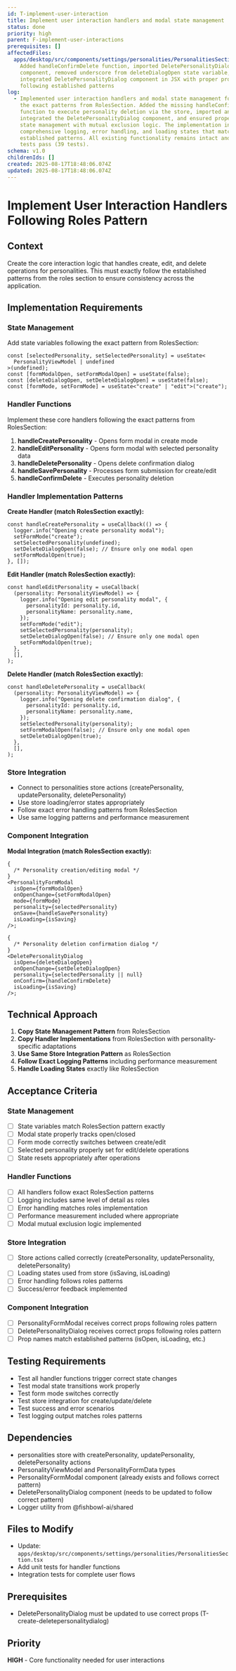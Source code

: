```yaml
---
id: T-implement-user-interaction
title: Implement user interaction handlers and modal state management
status: done
priority: high
parent: F-implement-user-interactions
prerequisites: []
affectedFiles:
  apps/desktop/src/components/settings/personalities/PersonalitiesSection.tsx:
    Added handleConfirmDelete function, imported DeletePersonalityDialog
    component, removed underscore from deleteDialogOpen state variable, and
    integrated DeletePersonalityDialog component in JSX with proper props
    following established patterns
log:
  - Implemented user interaction handlers and modal state management following
    the exact patterns from RolesSection. Added the missing handleConfirmDelete
    function to execute personality deletion via the store, imported and
    integrated the DeletePersonalityDialog component, and ensured proper modal
    state management with mutual exclusion logic. The implementation includes
    comprehensive logging, error handling, and loading states that match the
    established patterns. All existing functionality remains intact and all
    tests pass (39 tests).
schema: v1.0
childrenIds: []
created: 2025-08-17T18:48:06.074Z
updated: 2025-08-17T18:48:06.074Z
---
```


# Implement User Interaction Handlers Following Roles Pattern

## Context

Create the core interaction logic that handles create, edit, and delete operations for personalities. This must exactly follow the established patterns from the roles section to ensure consistency across the application.

## Implementation Requirements

### State Management

Add state variables following the exact pattern from RolesSection:

```tsx
const [selectedPersonality, setSelectedPersonality] = useState<
  PersonalityViewModel | undefined
>(undefined);
const [formModalOpen, setFormModalOpen] = useState(false);
const [deleteDialogOpen, setDeleteDialogOpen] = useState(false);
const [formMode, setFormMode] = useState<"create" | "edit">("create");
```

### Handler Functions

Implement these core handlers following the exact patterns from RolesSection:

1. **handleCreatePersonality** - Opens form modal in create mode
2. **handleEditPersonality** - Opens form modal with selected personality data
3. **handleDeletePersonality** - Opens delete confirmation dialog
4. **handleSavePersonality** - Processes form submission for create/edit
5. **handleConfirmDelete** - Executes personality deletion

### Handler Implementation Patterns

**Create Handler (match RolesSection exactly):**

```tsx
const handleCreatePersonality = useCallback(() => {
  logger.info("Opening create personality modal");
  setFormMode("create");
  setSelectedPersonality(undefined);
  setDeleteDialogOpen(false); // Ensure only one modal open
  setFormModalOpen(true);
}, []);
```

**Edit Handler (match RolesSection exactly):**

```tsx
const handleEditPersonality = useCallback(
  (personality: PersonalityViewModel) => {
    logger.info("Opening edit personality modal", {
      personalityId: personality.id,
      personalityName: personality.name,
    });
    setFormMode("edit");
    setSelectedPersonality(personality);
    setDeleteDialogOpen(false); // Ensure only one modal open
    setFormModalOpen(true);
  },
  [],
);
```

**Delete Handler (match RolesSection exactly):**

```tsx
const handleDeletePersonality = useCallback(
  (personality: PersonalityViewModel) => {
    logger.info("Opening delete confirmation dialog", {
      personalityId: personality.id,
      personalityName: personality.name,
    });
    setSelectedPersonality(personality);
    setFormModalOpen(false); // Ensure only one modal open
    setDeleteDialogOpen(true);
  },
  [],
);
```

### Store Integration

- Connect to personalities store actions (createPersonality, updatePersonality, deletePersonality)
- Use store loading/error states appropriately
- Follow exact error handling patterns from RolesSection
- Use same logging patterns and performance measurement

### Component Integration

**Modal Integration (match RolesSection exactly):**

```tsx
{
  /* Personality creation/editing modal */
}
<PersonalityFormModal
  isOpen={formModalOpen}
  onOpenChange={setFormModalOpen}
  mode={formMode}
  personality={selectedPersonality}
  onSave={handleSavePersonality}
  isLoading={isSaving}
/>;

{
  /* Personality deletion confirmation dialog */
}
<DeletePersonalityDialog
  isOpen={deleteDialogOpen}
  onOpenChange={setDeleteDialogOpen}
  personality={selectedPersonality || null}
  onConfirm={handleConfirmDelete}
  isLoading={isSaving}
/>;
```

## Technical Approach

1. **Copy State Management Pattern** from RolesSection
2. **Copy Handler Implementations** from RolesSection with personality-specific adaptations
3. **Use Same Store Integration Pattern** as RolesSection
4. **Follow Exact Logging Patterns** including performance measurement
5. **Handle Loading States** exactly like RolesSection

## Acceptance Criteria

### State Management

- [ ] State variables match RolesSection pattern exactly
- [ ] Modal state properly tracks open/closed
- [ ] Form mode correctly switches between create/edit
- [ ] Selected personality properly set for edit/delete operations
- [ ] State resets appropriately after operations

### Handler Functions

- [ ] All handlers follow exact RolesSection patterns
- [ ] Logging includes same level of detail as roles
- [ ] Error handling matches roles implementation
- [ ] Performance measurement included where appropriate
- [ ] Modal mutual exclusion logic implemented

### Store Integration

- [ ] Store actions called correctly (createPersonality, updatePersonality, deletePersonality)
- [ ] Loading states used from store (isSaving, isLoading)
- [ ] Error handling follows roles patterns
- [ ] Success/error feedback implemented

### Component Integration

- [ ] PersonalityFormModal receives correct props following roles pattern
- [ ] DeletePersonalityDialog receives correct props following roles pattern
- [ ] Prop names match established patterns (isOpen, isLoading, etc.)

## Testing Requirements

- Test all handler functions trigger correct state changes
- Test modal state transitions work properly
- Test form mode switches correctly
- Test store integration for create/update/delete
- Test success and error scenarios
- Test logging output matches roles patterns

## Dependencies

- personalities store with createPersonality, updatePersonality, deletePersonality actions
- PersonalityViewModel and PersonalityFormData types
- PersonalityFormModal component (already exists and follows correct pattern)
- DeletePersonalityDialog component (needs to be updated to follow correct pattern)
- Logger utility from @fishbowl-ai/shared

## Files to Modify

- Update: `apps/desktop/src/components/settings/personalities/PersonalitiesSection.tsx`
- Add unit tests for handler functions
- Integration tests for complete user flows

## Prerequisites

- DeletePersonalityDialog must be updated to use correct props (T-create-deletepersonalitydialog)

## Priority

**HIGH** - Core functionality needed for user interactions

